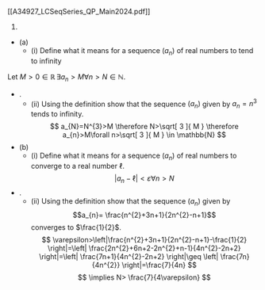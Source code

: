 [[A34927_LCSeqSeries_QP_Main2024.pdf]]

1. 
- (a)
	- (i) Define what it means for a sequence $(a_{n})$ of real numbers to tend to infinity

Let $M>0\in \mathbb{R}\, \exists a_{n}>M\forall n>N \in \mathbb{N}$.

- .
	- (ii) Using the definition show that the sequence $(a_{n})$ given by $a_{n}=n^{3}$ tends to infinity.
$$
a_{N}=N^{3}>M \therefore N>\sqrt[ 3 ]{ M } \therefore a_{n}>M\forall n>\sqrt[ 3 ]{ M } \in \mathbb{N}
$$
- (b)
	- (i) Define what it means for a sequence $(a_{n})$ of real numbers to converge to a real number $\ell$.
$$
\left|a_{n}-\ell \right|<\varepsilon \forall n>N
$$
- .
	- (ii) Using the definition show that the sequence $(a_{n})$ given by $$a_{n}= \frac{n^{2}+3n+1}{2n^{2}-n+1}$$converges to $\frac{1}{2}$.
$$
\varepsilon>\left|\frac{n^{2}+3n+1}{2n^{2}-n+1}-\frac{1}{2} \right|=\left| \frac{2n^{2}+6n+2-2n^{2}+n-1}{4n^{2}-2n+2} \right|=\left| \frac{7n+1}{4n^{2}-2n+2} \right|\geq \left| \frac{7n}{4n^{2}} \right|=\frac{7}{4n}
$$
$$
\implies N> \frac{7}{4\varepsilon}
$$